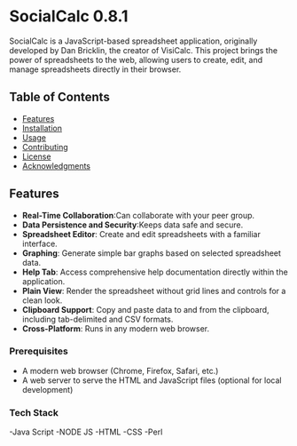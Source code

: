 # SocialCalc 0.8.1

SocialCalc is a JavaScript-based spreadsheet application, originally developed by Dan Bricklin, the creator of VisiCalc. This project brings the power of spreadsheets to the web, allowing users to create, edit, and manage spreadsheets directly in their browser.

## Table of Contents
- [Features](#features)
- [Installation](#installation)
- [Usage](#usage)
- [Contributing](#contributing)
- [License](#license)
- [Acknowledgments](#acknowledgments)

## Features
- **Real-Time Collaboration**:Can collaborate with your peer group.
- **Data Persistence and Security**:Keeps data safe and secure.
- **Spreadsheet Editor**: Create and edit spreadsheets with a familiar interface.
- **Graphing**: Generate simple bar graphs based on selected spreadsheet data.
- **Help Tab**: Access comprehensive help documentation directly within the application.
- **Plain View**: Render the spreadsheet without grid lines and controls for a clean look.
- **Clipboard Support**: Copy and paste data to and from the clipboard, including tab-delimited and CSV formats.
- **Cross-Platform**: Runs in any modern web browser.
  

### Prerequisites
- A modern web browser (Chrome, Firefox, Safari, etc.)
- A web server to serve the HTML and JavaScript files (optional for local development)

### Tech Stack 
-Java Script
-NODE JS
-HTML
-CSS
-Perl
